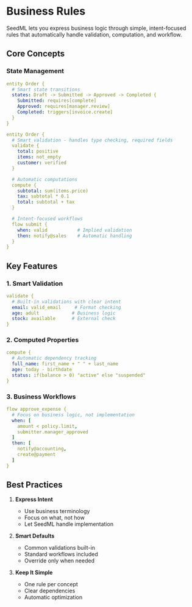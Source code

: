 # Business Rules

SeedML lets you express business logic through simple, intent-focused rules that automatically handle validation, computation, and workflow.

## Core Concepts

### State Management
```yaml
entity Order {
  # Smart state transitions
  states: Draft -> Submitted -> Approved -> Completed {
    Submitted: requires[complete]
    Approved: requires[manager.review] 
    Completed: triggers[invoice.create]
  }
}
```

```yaml
entity Order {
  # Smart validation - handles type checking, required fields
  validate {
    total: positive
    items: not_empty
    customer: verified
  }

  # Automatic computations
  compute {
    subtotal: sum(items.price)
    tax: subtotal * 0.1  
    total: subtotal + tax
  }

  # Intent-focused workflows
  flow submit {
    when: valid           # Implied validation
    then: notify@sales    # Automatic handling
  }
}
```

## Key Features

### 1. Smart Validation
```yaml
validate {
  # Built-in validations with clear intent
  email: valid_email     # Format checking
  age: adult            # Business logic
  stock: available      # External check
}
```

### 2. Computed Properties 
```yaml
compute {
  # Automatic dependency tracking
  full_name: first_name + " " + last_name
  age: today - birthdate
  status: if(balance > 0) "active" else "suspended"
}
```

### 3. Business Workflows
```yaml
flow approve_expense {
  # Focus on business logic, not implementation
  when: [
    amount < policy.limit,
    submitter.manager_approved
  ]
  then: [
    notify@accounting,
    create@payment
  ]
}
```

## Best Practices

1. **Express Intent**
   - Use business terminology
   - Focus on what, not how
   - Let SeedML handle implementation

2. **Smart Defaults**
   - Common validations built-in
   - Standard workflows included
   - Override only when needed

3. **Keep It Simple**
   - One rule per concept
   - Clear dependencies
   - Automatic optimization
